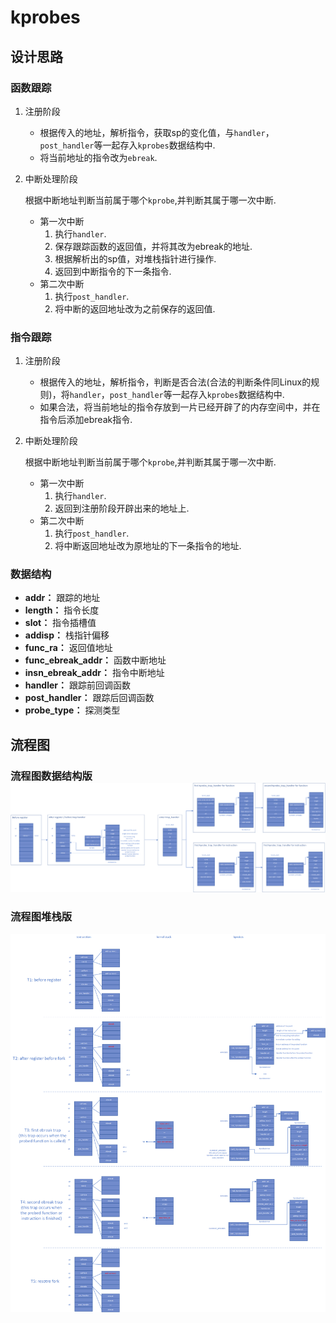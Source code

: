 # kprobes

## 设计思路

### 函数跟踪

1. 注册阶段

   - 根据传入的地址，解析指令，获取sp的变化值，与`handler`，`post_handler`等一起存入`kprobes`数据结构中.
   - 将当前地址的指令改为`ebreak`.

2. 中断处理阶段

   根据中断地址判断当前属于哪个`kprobe`,并判断其属于哪一次中断.

   - 第一次中断
     1. 执行`handler`.
     2. 保存跟踪函数的返回值，并将其改为ebreak的地址.
     3. 根据解析出的sp值，对堆栈指针进行操作.
     4. 返回到中断指令的下一条指令.
   - 第二次中断
     1. 执行`post_handler`.
     2. 将中断的返回地址改为之前保存的返回值.

### 指令跟踪

1. 注册阶段

   - 根据传入的地址，解析指令，判断是否合法(合法的判断条件同Linux的规则)，将`handler`，`post_handler`等一起存入`kprobes`数据结构中.
   - 如果合法，将当前地址的指令存放到一片已经开辟了的内存空间中，并在指令后添加ebreak指令.

2. 中断处理阶段

   根据中断地址判断当前属于哪个`kprobe`,并判断其属于哪一次中断.

   - 第一次中断
     1. 执行`handler`.
     2. 返回到注册阶段开辟出来的地址上.
   - 第二次中断
     1. 执行`post_handler`.
     2. 将中断返回地址改为原地址的下一条指令的地址.

### 数据结构

- **addr：** 跟踪的地址
- **length：** 指令长度
- **slot：** 指令插槽值
- **addisp：** 栈指针偏移
- **func_ra：** 返回值地址
- **func_ebreak_addr：** 函数中断地址
- **insn_ebreak_addr：** 指令中断地址
- **handler：** 跟踪前回调函数
- **post_handler：** 跟踪后回调函数
- **probe_type：** 探测类型

## 流程图

### 流程图数据结构版![](../img/kprobes.png)

### 流程图堆栈版

![](../img/kprobes2.png)

